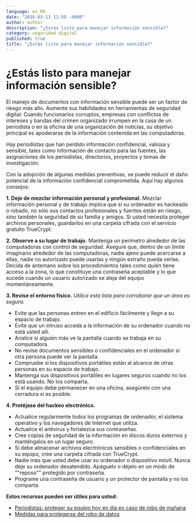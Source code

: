 ```yaml
---
language: es_MX
date: "2016-03-13 12:59 -0600"
author: author
description: "¿Estás listo para manejar información sensible?"
category: seguridad digital
published: true
title: "¿Estás listo para manejar información sensible?"
---
```


# ¿Estás listo para manejar información sensible?

El manejo de documentos con información sensible puede ser un factor de riesgo más alto. Aumente sus habilidades en herramientas de seguridad digital:
Cuando funcionarios corruptos, empresas con conflictos de intereses y bandas del crimen organizado irrumpen en la casa de un periodista o en la oficina de una organización de noticias, su objetivo principal es apoderarse de la información contenida en las computadoras.

Hay periodistas que han perdido información confidencial, valiosa y sensible, tales como información de contacto para las fuentes, las asignaciones de los periodistas, directorios, proyectos y temas de investigación.

Con la adopción de algunas medidas preventivas, se puede reducir el daño potencial de la información confidencial comprometida. Aquí hay algunos consejos:

**1. Deje de mezclar información personal y profesional.** Mezclar información personal y de trabajo implica que si su ordenador es hackeado o robado, no sólo sus contactos profesionales y fuentes están en riesgo, sino también la seguridad de su familia y amigos. Si usted necesita proteger archivos personales, guardarlos en una carpeta cifrada con el servicio gratuito TrueCrypt.

**2. Observe a su lugar de trabajo.** Mantenga un perímetro alrededor de las computadoras con control de seguridad. Asegure que, dentro de un límite imaginario alrededor de las computadoras, nadie ajeno puede acercarse a ellas, nadie no autorizado puede usarlas y ningún extraño pueda verlas. Decida de antemano sobre los procedimientos tales como quién tiene acceso a la zona, lo que constituye una contraseña aceptable y lo que sucede cuando un usuario autorizado se aleja del equipo momentáneamente.

**3. Revise el entorno físico.** 
_Utilice esta lista para corroborar que un área es segura:_
- Evite que las personas entren en el edificio fácilmente y llegn a su espacio de trabajo.
- Evite que un intruso acceda a la información de su ordenador cuando no está usted allí.
- Analice si alguien más ve la pantalla cuando se trabaja en su computadora.
- No revise documentos sensibles o confidenciales en el ordenador si otra persona puede ver la pantalla.
- Compruebe si los dispositivos portátiles están al alcance de otras personas en su espacio de trabajo.
- Mantenga sus dispositivos portátiles en lugares seguros cuando no los está usando. No los comparta.
- Si el equipo debe permanecer en una oficina, asegúrelo con una cerradura si es posible.

**4. Protéjase del hackeo electrónico.**
- Actualice regularmente todos los programas de ordenador, el sistema operativo y los navegadores de Internet que utiliza.
- Actualice el antivirus y fortalezca sus contraseñas.
- Cree copias de seguridad de la información en discos duros externos y manténgalos en un lugar seguro.
- Si debe almacenar archivos electrónicos sensibles o confidenciales en su equipo, cree una carpeta cifrada con TrueCrypt.
- Nadie más que usted debe usar su ordenador o dispositivo móvil. Nunca deje su ordenador desatendido. Apáguelo o déjelo en un modo de ""reposo"" protegido por contraseña.
- Programe una contraseña de usuario y un protector de pantalla y no los comparta.

**Estos recursos pueden ser útiles para usted:**
- [Periodistas: proteger su equipo hoy en día en caso de robo de mañana](http://ijnet.org/en/blog/journalists-protect-your-computer-today-case-its-stolen-tomorrow)
- [Medidas para protegerse del robo de datos](http://ijnet.org/en/blog/steps-protect-yourself-data-theft-ahead-time)